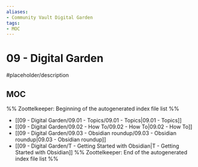 ```yaml
---
aliases:
- Community Vault Digital Garden
tags:
- MOC
---
```


# 09 - Digital Garden

#placeholder/description 

## MOC

%% Zoottelkeeper: Beginning of the autogenerated index file list  %%
-  [[09 - Digital Garden/09.01 - Topics/09.01 - Topics|09.01 - Topics]]
-  [[09 - Digital Garden/09.02 - How To/09.02 - How To|09.02 - How To]]
-  [[09 - Digital Garden/09.03 - Obsidian roundup/09.03 - Obsidian roundup|09.03 - Obsidian roundup]]
-  [[09 - Digital Garden/T - Getting Started with Obsidian|T - Getting Started with Obsidian]]
%% Zoottelkeeper: End of the autogenerated index file list  %%